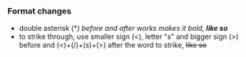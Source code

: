 ### Format changes


* double asterisk (**) before and after works makes it bold, **like so***
* to strike through, use smaller sign (<), letter "s" and bigger sign (>) before and (<)+(/)+(s)+(>) after the word to strike, <s>like so</s>

